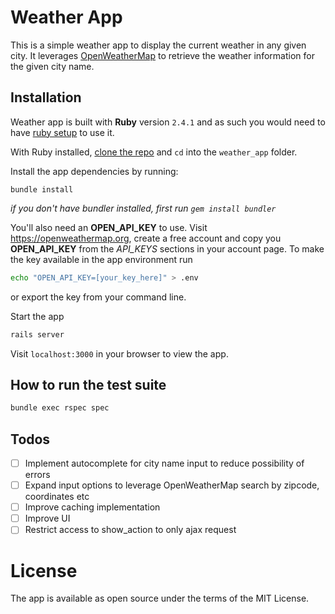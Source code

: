 # Weather App

This is a simple weather app to display the current weather in any given city. It leverages [OpenWeatherMap](https://openweathermap.org/) to retrieve the weather information for the given city name.

## Installation
Weather app is built with **Ruby** version `2.4.1` and as such you would need to have [ruby setup](https://www.ruby-lang.org/en/downloads/) to use it.

With Ruby installed, [clone the repo](git@github.com:andela-ooranagwa/weather_app.git) and `cd` into the `weather_app` folder.

Install the app dependencies by running:
```
bundle install
```

_if you don't have bundler installed, first run `gem install bundler`_

You'll also need an **OPEN_API_KEY** to use. Visit https://openweathermap.org, create a free account and copy you **OPEN_API_KEY** from the *API_KEYS* sections in your account page.
To make the key available in the app environment run
```bash
echo "OPEN_API_KEY=[your_key_here]" > .env
```
or export the key from your command line.

Start the app
```bash
rails server
```

Visit `localhost:3000` in your browser to view the app.

## How to run the test suite

```bash
bundle exec rspec spec
```

## Todos
- [ ] Implement autocomplete for city name input to reduce possibility of errors
- [ ] Expand input options to leverage OpenWeatherMap search by zipcode, coordinates etc
- [ ] Improve caching implementation
- [ ] Improve UI
- [ ] Restrict access to show_action to only ajax request

# License

The app is available as open source under the terms of the MIT License.
